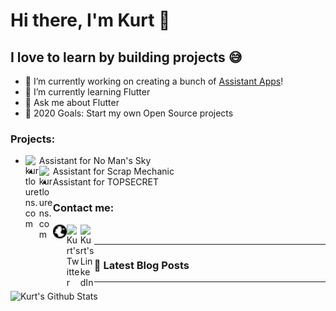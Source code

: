 # Hi there, I'm Kurt 👋

## I love to learn by building projects 😅
- 🔭 I’m currently working on creating a bunch of [Assistant Apps][assistantAppsWebsite]!
- 🌱 I’m currently learning Flutter
- 💬 Ask me about Flutter
- 🥅 2020 Goals: Start my own Open Source projects

### Projects:

- [<img align="left" alt="kurtlourens.com" width="22px" src="https://avatars0.githubusercontent.com/u/54021133?s=60&v=4" />][assistantnms]Assistant for No Man's Sky
- [<img align="left" alt="kurtlourens.com" width="22px" src="https://avatars2.githubusercontent.com/u/66905801?s=60&v=4" />][assistantsms]Assistant for Scrap Mechanic
- Assistant for TOPSECRET


### Contact me:
[<img align="left" alt="kurtlourens.com" width="22px" src="https://raw.githubusercontent.com/iconic/open-iconic/master/svg/globe.svg" />][website]
[<img align="left" alt="Kurt's Twitter" width="22px" src="https://cdn.jsdelivr.net/npm/simple-icons@v3/icons/twitter.svg" />][twitter]
[<img align="left" alt="Kurt's LinkedIn" width="22px" src="https://cdn.jsdelivr.net/npm/simple-icons@v3/icons/linkedin.svg" />][linkedin]

<br />

---

### 📕 Latest Blog Posts
<!-- BLOG-POST-LIST:START -->
<!-- BLOG-POST-LIST:END -->

---

<img align="left" alt="Kurt's Github Stats" src="https://github-readme-stats.codestackr.vercel.app/api?username=Khaoz-Topsy&show_icons=true&hide_border=true" />

[website]: https://kurtlourens.com
[assistantappswebsite]: https://assistantapps.com
[assistantnms]: https://nmsassistant.com
[assistantsms]: https://scrapassistant.com
[twitter]: https://twitter.com/Khaoz-Topsy
[linkedin]: https://www.linkedin.com/in/kurtlourensza/
[devtalkplaylist]: https://www.youtube.com/playlist?list=PLkwxH9e_vrAJ0WbEsFA9W3I1W-g_BTsbt
